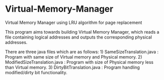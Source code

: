 # Virtual-Memory-Manager
Virtual Memory Manager using LRU algorithm for page replacement

This program aims towards building Virtual Memory Manager, which reads a file containing logical addresses and outputs the corresponding physical addresses. 

There are three java files which are as follows:
			1) SameSizeTranslation.java 	: Program with same size of Virtual memory and Physical memory.
			2) ModifiedSizeTranslation.java : Program with size of Physical memory less than Virtual memory.
			3) DirtyBitTranslation.java		: Program handling modified/dirty bit functionality.
			
